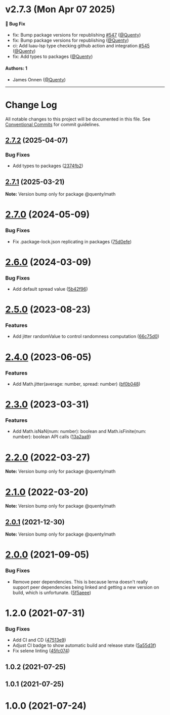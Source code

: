 # v2.7.3 (Mon Apr 07 2025)

#### 🐛 Bug Fix

- fix: Bump package versions for republishing [#547](https://github.com/Quenty/NevermoreEngine/pull/547) ([@Quenty](https://github.com/Quenty))
- fix: Bump package versions for republishing ([@Quenty](https://github.com/Quenty))
- ci: Add luau-lsp type checking github action and integration [#545](https://github.com/Quenty/NevermoreEngine/pull/545) ([@Quenty](https://github.com/Quenty))
- fix: Add types to packages ([@Quenty](https://github.com/Quenty))

#### Authors: 1

- James Onnen ([@Quenty](https://github.com/Quenty))

---

# Change Log

All notable changes to this project will be documented in this file.
See [Conventional Commits](https://conventionalcommits.org) for commit guidelines.

## [2.7.2](https://github.com/Quenty/NevermoreEngine/compare/@quenty/math@2.7.1...@quenty/math@2.7.2) (2025-04-07)


### Bug Fixes

* Add types to packages ([2374fb2](https://github.com/Quenty/NevermoreEngine/commit/2374fb2b043cfbe0e9b507b3316eec46a4e353a0))





## [2.7.1](https://github.com/Quenty/NevermoreEngine/compare/@quenty/math@2.7.0...@quenty/math@2.7.1) (2025-03-21)

**Note:** Version bump only for package @quenty/math





# [2.7.0](https://github.com/Quenty/NevermoreEngine/compare/@quenty/math@2.6.0...@quenty/math@2.7.0) (2024-05-09)


### Bug Fixes

* Fix .package-lock.json replicating in packages ([75d0efe](https://github.com/Quenty/NevermoreEngine/commit/75d0efeef239f221d93352af71a5b3e930ec23c5))





# [2.6.0](https://github.com/Quenty/NevermoreEngine/compare/@quenty/math@2.5.0...@quenty/math@2.6.0) (2024-03-09)


### Bug Fixes

* Add default spread value ([5b42f96](https://github.com/Quenty/NevermoreEngine/commit/5b42f96817d9f54efe7f97724ce6d3b80ab3098c))





# [2.5.0](https://github.com/Quenty/NevermoreEngine/compare/@quenty/math@2.4.0...@quenty/math@2.5.0) (2023-08-23)


### Features

* Add jitter randomValue to control randomness computation ([66c75d0](https://github.com/Quenty/NevermoreEngine/commit/66c75d0b1f19e2ce0b8c380242b1e9525ad91609))





# [2.4.0](https://github.com/Quenty/NevermoreEngine/compare/@quenty/math@2.3.0...@quenty/math@2.4.0) (2023-06-05)


### Features

* Add Math.jitter(average: number, spread: number) ([bf0b048](https://github.com/Quenty/NevermoreEngine/commit/bf0b048941fc658f65e2a41b39fa4c66cd3825e4))





# [2.3.0](https://github.com/Quenty/NevermoreEngine/compare/@quenty/math@2.2.0...@quenty/math@2.3.0) (2023-03-31)


### Features

* Add Math.isNaN(num: number): boolean and Math.isFinite(num: number): boolean API calls ([13a2aa9](https://github.com/Quenty/NevermoreEngine/commit/13a2aa908572a27d427a50ea08e290863f424645))





# [2.2.0](https://github.com/Quenty/NevermoreEngine/compare/@quenty/math@2.1.0...@quenty/math@2.2.0) (2022-03-27)

**Note:** Version bump only for package @quenty/math





# [2.1.0](https://github.com/Quenty/NevermoreEngine/compare/@quenty/math@2.0.1...@quenty/math@2.1.0) (2022-03-20)

**Note:** Version bump only for package @quenty/math





## [2.0.1](https://github.com/Quenty/NevermoreEngine/compare/@quenty/math@2.0.0...@quenty/math@2.0.1) (2021-12-30)

**Note:** Version bump only for package @quenty/math





# [2.0.0](https://github.com/Quenty/NevermoreEngine/compare/@quenty/math@1.2.0...@quenty/math@2.0.0) (2021-09-05)


### Bug Fixes

* Remove peer dependencies. This is because lerna doesn't really support peer dependencies being linked and getting a new version on build, which is unfortunate. ([5f5aeee](https://github.com/Quenty/NevermoreEngine/commit/5f5aeeea8de9975435309e53679f0ef7064f9dd0))





# 1.2.0 (2021-07-31)


### Bug Fixes

* Add CI and CD ([47513e9](https://github.com/Quenty/NevermoreEngine/commit/47513e9b568162707534af132396dd8756947dd3))
* Adjust CI badge to show automatic build and release state ([5a55d3f](https://github.com/Quenty/NevermoreEngine/commit/5a55d3f19bf8d66a760d67da9b56ed47fab74656))
* Fix selene linting ([45fc074](https://github.com/Quenty/NevermoreEngine/commit/45fc07489ee59127ac6582689f19a0e87c1e5b5a))



## 1.0.2 (2021-07-25)



## 1.0.1 (2021-07-25)



# 1.0.0 (2021-07-24)
